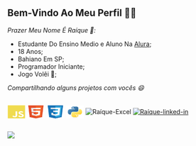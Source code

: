 ## **Bem-Vindo Ao Meu Perfil** 🥇💙 

*_Prazer Meu Nome É Raíque 👋_:*

  - Estudante Do Ensino Medio e Aluno Na [Alura](https://alura.com.br);
  - 18 Anos;
  - Bahiano Em SP;
  - Programador Iniciante;
  - Jogo Volêi 🏐;

  _Compartilhando alguns projetos com vocês 😄_

<div style="display: inline_block"><br>
  <img align="center" alt="Raíque-Js" height="30" width="40" src="https://raw.githubusercontent.com/devicons/devicon/master/icons/javascript/javascript-plain.svg">
  <img align="center" alt="Raíque-HTML" height="30" width="40" src="https://raw.githubusercontent.com/devicons/devicon/master/icons/html5/html5-original.svg">
  <img align="center" alt="Raíque-CSS" height="30" width="40" src="https://raw.githubusercontent.com/devicons/devicon/master/icons/css3/css3-original.svg">
  <img align="center" alt="Raíque-Python" height="30" width="40" src="https://raw.githubusercontent.com/devicons/devicon/master/icons/python/python-original.svg">
  <img align="center" alt="Raíque-Excel" height="30" width="40" src="https://www.svgrepo.com/show/373589/excel.svg">
  <a href="https://www.linkedin.com/in/raiquedesouza/" target="_blank"><img align="center" alt="Raíque-linked-in" height="30" width="40" src="https://cdn.jsdelivr.net/gh/devicons/devicon@latest/icons/linkedin/linkedin-original.svg""></a> 
  <h2></h2>
</div>
  
 ![](https://media1.tenor.com/m/8-3I6vR6J7kAAAAC/tooruoikawa-oikawa.gif)
